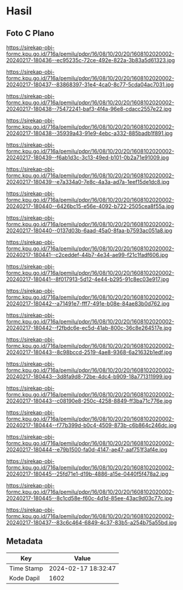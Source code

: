 # Hasil

## Foto C Plano

https://sirekap-obj-formc.kpu.go.id/716a/pemilu/pdpr/16/08/10/20/20/1608102020002-20240217-180436--ec95235c-72ce-492e-822a-3b83a5d61323.jpg

https://sirekap-obj-formc.kpu.go.id/716a/pemilu/pdpr/16/08/10/20/20/1608102020002-20240217-180437--83868397-31e4-4ca0-8c77-5cda04ac7031.jpg

https://sirekap-obj-formc.kpu.go.id/716a/pemilu/pdpr/16/08/10/20/20/1608102020002-20240217-180438--75472241-baf3-4f4a-96e8-cdacc2557e22.jpg

https://sirekap-obj-formc.kpu.go.id/716a/pemilu/pdpr/16/08/10/20/20/1608102020002-20240217-180438--35939a43-91e9-4ebc-a332-885badb1f891.jpg

https://sirekap-obj-formc.kpu.go.id/716a/pemilu/pdpr/16/08/10/20/20/1608102020002-20240217-180439--f6ab1d3c-3c13-49ed-b101-0b2a71e91009.jpg

https://sirekap-obj-formc.kpu.go.id/716a/pemilu/pdpr/16/08/10/20/20/1608102020002-20240217-180439--e7a334a0-7e8c-4a3a-ad7a-1eef15de1dc8.jpg

https://sirekap-obj-formc.kpu.go.id/716a/pemilu/pdpr/16/08/10/20/20/1608102020002-20240217-180440--6426bc15-e56e-4092-b722-2505cea8f55a.jpg

https://sirekap-obj-formc.kpu.go.id/716a/pemilu/pdpr/16/08/10/20/20/1608102020002-20240217-180440--0137d03b-6aad-45a0-8faa-b7593ac051a8.jpg

https://sirekap-obj-formc.kpu.go.id/716a/pemilu/pdpr/16/08/10/20/20/1608102020002-20240217-180441--c2ceddef-44b7-4e34-ae99-f21c1fadf606.jpg

https://sirekap-obj-formc.kpu.go.id/716a/pemilu/pdpr/16/08/10/20/20/1608102020002-20240217-180441--8f017913-5d12-4e44-b295-91c8ec03e917.jpg

https://sirekap-obj-formc.kpu.go.id/716a/pemilu/pdpr/16/08/10/20/20/1608102020002-20240217-180442--a71491e7-fff7-491e-b08e-84ae83b0d762.jpg

https://sirekap-obj-formc.kpu.go.id/716a/pemilu/pdpr/16/08/10/20/20/1608102020002-20240217-180442--f2fbdc6e-ec5d-41ab-800c-36c8e264517e.jpg

https://sirekap-obj-formc.kpu.go.id/716a/pemilu/pdpr/16/08/10/20/20/1608102020002-20240217-180443--8c98bccd-2519-4ae8-9368-6a21632b1edf.jpg

https://sirekap-obj-formc.kpu.go.id/716a/pemilu/pdpr/16/08/10/20/20/1608102020002-20240217-180443--3d8fa9d8-72be-4dc4-b909-18a771311999.jpg

https://sirekap-obj-formc.kpu.go.id/716a/pemilu/pdpr/16/08/10/20/20/1608102020002-20240217-180443--c08190e8-250c-4258-8849-ff3ba71c776e.jpg

https://sirekap-obj-formc.kpu.go.id/716a/pemilu/pdpr/16/08/10/20/20/1608102020002-20240217-180444--f77b399d-b0c4-4509-873b-c6b864c246dc.jpg

https://sirekap-obj-formc.kpu.go.id/716a/pemilu/pdpr/16/08/10/20/20/1608102020002-20240217-180444--e79b1500-fa0d-4147-ae47-aaf751f3af4e.jpg

https://sirekap-obj-formc.kpu.go.id/716a/pemilu/pdpr/16/08/10/20/20/1608102020002-20240217-180445--25fd71e1-d19b-4886-a15e-0440f5f478a2.jpg

https://sirekap-obj-formc.kpu.go.id/716a/pemilu/pdpr/16/08/10/20/20/1608102020002-20240217-180445--8c1cd58e-f60c-4d1d-85ee-43ac9d03c77c.jpg

https://sirekap-obj-formc.kpu.go.id/716a/pemilu/pdpr/16/08/10/20/20/1608102020002-20240217-180437--83c6c464-6849-4c37-83b5-a254b75a55bd.jpg


## Metadata

| Key        | Value               |
| ---------- | ------------------- |
| Time Stamp | 2024-02-17 18:32:47 |
| Kode Dapil | 1602                |



